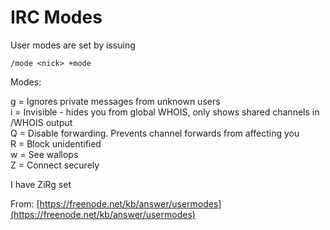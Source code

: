 # IRC Modes

User modes are set by issuing

    /mode <nick> +mode
    
Modes:

g = Ignores private messages from unknown users  
i = Invisible - hides you from global WHOIS, only shows shared channels in /WHOIS output  
Q = Disable forwarding. Prevents channel forwards from affecting you  
R = Block unidentified  
w = See wallops  
Z = Connect securely   

I have ZiRg set

From: [https://freenode.net/kb/answer/usermodes](https://freenode.net/kb/answer/usermodes) 